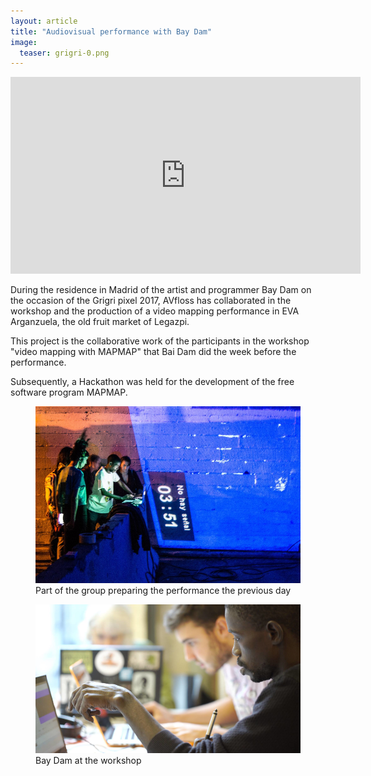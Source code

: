 ```yaml
---
layout: article
title: "Audiovisual performance with Bay Dam"
image:
  teaser: grigri-0.png
---
```

<iframe width="560" height="315" src="https://www.youtube.com/embed/OpuNdPyewv8" frameborder="0" allowfullscreen></iframe>
<p>
During the residence in Madrid of the artist and programmer Bay Dam on the occasion of the Grigri pixel 2017, AVfloss has collaborated in the workshop and the production of a video mapping performance in EVA Arganzuela, the old fruit market of Legazpi.
</p>

<p>
This project is the collaborative work of the participants in the workshop "video mapping with MAPMAP" that Bai Dam did the week before the performance.
</p>
<p>
Subsequently, a Hackathon was held for the development of the free software program MAPMAP.
</p>
<figure class="one">
    <img src="/images/sin_senial_grigri.png">
	<figcaption>Part of the group preparing the performance the previous day</figcaption>
</figure>
<figure class="one">
    <img src="/images/super_team-grigri.png">
	<figcaption>Bay Dam at the workshop</figcaption>
</figure>

